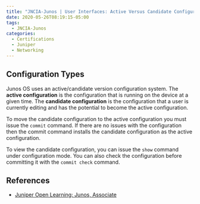 ```yaml
---
title: "JNCIA-Junos | User Interfaces: Active Versus Candidate Configuration"
date: 2020-05-26T08:19:15-05:00
tags:
  - JNCIA-Junos
categories:
  - Certifications
  - Juniper
  - Networking
---
```

## Configuration Types

Junos OS uses an active/candidate version configuration system. The **active configuration** is the configuration that is running on the device at a given time. The **candidate configuration** is the configuration that a user is currently editing and has the potential to become the active configuration.

To move the candidate configuration to the active configuration you must issue the `commit` command. If there are no issues with the configuration then the commit command installs the candidate configuration as the active configuration.

To view the candidate configuration, you can issue the `show` command under configuration mode. You can also check the configuration before committing it with the `commit check` command.

## References

* [Juniper Open Learning: Junos, Associate](https://cloud.contentraven.com/junosgenius/learningpath-detail/1004/3/0/1)
